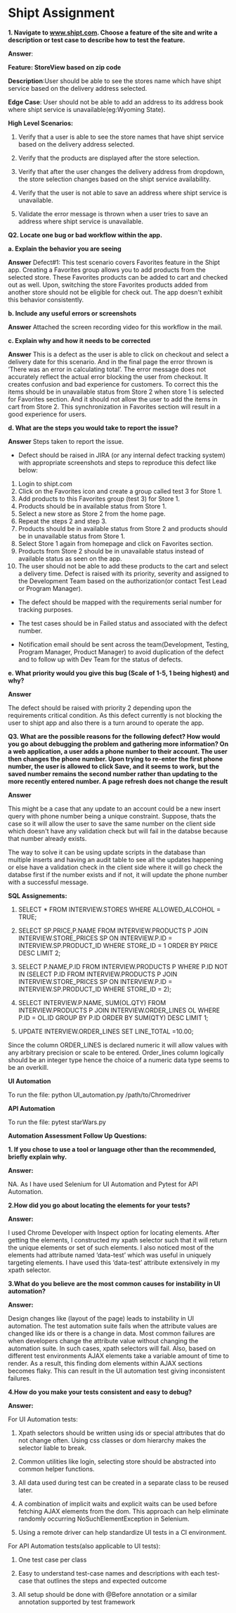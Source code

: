 # Shipt Assignment
**1. Navigate to www.shipt.com. Choose a feature of the site and write a description or test
case to describe how to test the feature.**

**Answer**:

**Feature: StoreView based on zip code**

**Description**:User should be able to see the stores name which have shipt service based on the delivery address selected.

**Edge Case**: User should not be able to add an address to its address book where shipt service is unavailable(eg:Wyoming State).

**High Level Scenarios:**

1. Verify that a user is able to see the store names that have shipt service based on the delivery address selected.

2. Verify that the products are displayed after the store selection.

3. Verify that after the user changes the delivery address from dropdown, the store selection changes based on the shipt service availability. 

4. Verify that the user is not able to save an address where shipt service is unavailable.

5. Validate the error message is thrown when a user tries to save an address where shipt service is unavailable.

**Q2. Locate one bug or bad workflow within the app.**

**a. Explain the behavior you are seeing**

**Answer**
Defect#1:
This test scenario covers Favorites feature in the Shipt app. Creating a Favorites group allows you to add products from the selected store. These Favorites products can be added to cart and checked out as well. Upon, switching the store Favorites products added from another store should not be eligible for check out. The app doesn't exhibit this behavior consistently.

**b. Include any useful errors or screenshots**

**Answer**
Attached the screen recording video for this workflow in the mail.

**c. Explain why and how it needs to be corrected**

**Answer**
This is a defect as the user is able to click on checkout and select a delivery date for this scenario. And in the final page the error thrown is ‘There was an error in calculating total’. The error message does not accurately reflect the actual error blocking the user from checkout. It creates confusion and bad experience for customers. 
To correct this the items should be in unavailable status from Store 2 when store 1 is selected for Favorites section. And it should not allow the user to add the items in cart from Store 2. This synchronization in Favorites section will result in a good experience for users.

**d. What are the steps you would take to report the issue?**

**Answer**
Steps taken to report the issue.
* Defect should be raised in JIRA (or any internal defect tracking system) with appropriate screenshots and steps to reproduce this defect like below:

1. Login to shipt.com
2. Click on the Favorites icon and create a group called test 3 for Store 1.
3. Add products to this Favorites group (test 3) for Store 1.
4. Products should be in available status from Store 1.
5. Select a new store as Store 2 from the home page.
6. Repeat the steps 2 and step 3.
7. Products should be in available status from Store 2 and products should be in unavailable status from Store 1.
8. Select Store 1 again from homepage and click on Favorites section.
9. Products from Store 2 should be in unavailable status instead of available status as seen on the app.
10. The user should not be able to add these products to the cart and select a delivery time.
Defect is raised with its priority, severity and assigned to the Development Team based on the authorization(or contact Test Lead or Program Manager).

* The defect should be mapped with the requirements serial number for tracking purposes.

* The test cases should be in Failed status and associated with the defect number.

* Notification email should be sent across the team(Development, Testing, Program Manager, Product Manager) to avoid duplication of the defect and to follow up with Dev Team for the status of defects.

**e. What priority would you give this bug (Scale of 1-5, 1 being highest) and why?**

**Answer**

The defect should be raised with priority 2 depending upon the requirements critical condition. As this defect currently is not blocking the user to shipt app and also there is a turn around to operate the app.

**Q3. What are the possible reasons for the following defect? How would you go about
debugging the problem and gathering more information?
On a web application, a user adds a phone number to their account. The user
then changes the phone number. Upon trying to re-enter the first phone number,
the user is allowed to click Save, and it seems to work, but the saved number
remains the second number rather than updating to the more recently entered
number. A page refresh does not change the result**

**Answer**

This might be a case that any update to an account could be a new insert query with phone number being a unique constraint. Suppose, thats the case so it will allow the user to save the same number on the client side which doesn't have any validation check but will fail in the databse because that number already exists.

The way to solve it can be using update scripts in the database than multiple inserts and having an audit table to see all the updates happening or else have a validation check in the client side where it will go check the databse first if the number exists and if not, it will update the phone number with a successful message.

**SQL Assignements:**

1. SELECT * FROM INTERVIEW.STORES WHERE ALLOWED_ALCOHOL = TRUE;

2. SELECT SP.PRICE,P.NAME FROM INTERVIEW.PRODUCTS P JOIN INTERVIEW.STORE_PRICES SP ON INTERVIEW.P.ID = INTERVIEW.SP.PRODUCT_ID WHERE STORE_ID = 1 ORDER BY PRICE DESC LIMIT 2;

3. SELECT P.NAME,P.ID FROM INTERVIEW.PRODUCTS P WHERE P.ID NOT IN (SELECT P.ID FROM INTERVIEW.PRODUCTS P JOIN INTERVIEW.STORE_PRICES SP ON INTERVIEW.P.ID = INTERVIEW.SP.PRODUCT_ID WHERE STORE_ID = 2);

4. SELECT INTERVIEW.P.NAME, SUM(OL.QTY) FROM INTERVIEW.PRODUCTS P JOIN INTERVIEW.ORDER_LINES OL WHERE P.ID = OL.ID GROUP BY P.ID ORDER BY SUM(QTY) DESC LIMIT 1;

5. UPDATE INTERVIEW.ORDER_LINES SET LINE_TOTAL =10.00;

Since the column ORDER_LINES is declared numeric it will allow values with any arbitrary precision or scale to be entered. Order_lines column logically should be an integer type hence the choice of a numeric data type seems to be an overkill.

**UI Automation**

To run the file: python UI_automation.py /path/to/Chromedriver

**API Automation**

To run the file: pytest starWars.py

**Automation Assessment Follow Up Questions:**

**1. If you chose to use a tool or language other than the recommended, briefly explain why.**

**Answer:**

NA. As I have used Selenium for UI Automation and Pytest for API Automation.

**2.How did you go about locating the elements for your tests?**

**Answer:**

I used Chrome Developer with Inspect option for locating elements. After getting the elements, I constructed my xpath selector such that it will return the unique elements or set of such elements. I also noticed most of the elements had attribute named ‘data-test’ which was useful in uniquely targeting elements. I have used this ‘data-test’ attribute extensively in my xpath selector.

**3.What do you believe are the most common causes for instability in UI automation?**

**Answer:**

Design changes like (layout of the page) leads to instability in UI automation. The test automation suite fails when the attribute values are changed like ids or there is a change in data. Most common failures are when developers change the attribute value without changing the automation suite. In such cases, xpath selectors will fail.
Also, based on different test environments AJAX elements take a variable amount of time to render. As a result, this finding dom elements within AJAX sections becomes flaky. This can result in the UI automation test giving inconsistent failures.

**4.How do you make your tests consistent and easy to debug?**

**Answer:**

For UI Automation tests:

1. Xpath selectors should be written using ids or special attributes that do not change often. Using css classes or dom hierarchy makes the selector liable to break.

2. Common utilities like login, selecting store should be abstracted into common helper functions.

3. All data used during test can be created in a separate class to be reused later.

4. A combination of implicit waits and explicit waits can be used before fetching AJAX elements from the dom. This approach can help eliminate randomly occurring NoSuchElementException in Selenium.

5. Using a remote driver can help standardize UI tests in a CI environment.

For API Automation tests(also applicable to UI tests):

1. One test case per class

2. Easy to understand test-case names and descriptions with each test-case that outlines the steps and expected outcome

3. All setup should be done with @Before annotation or a similar annotation supported by test framework











